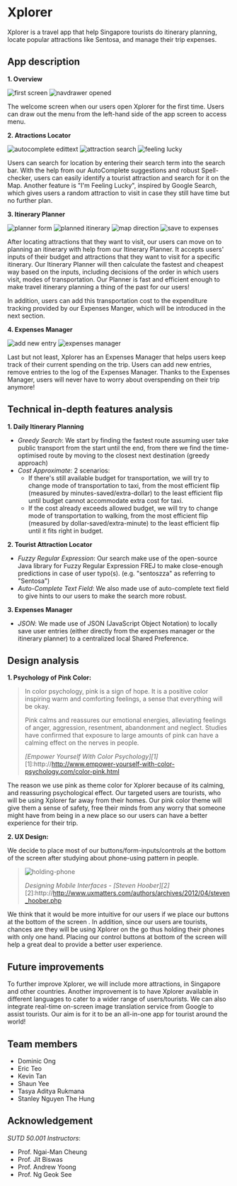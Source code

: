 # Xplorer

Xplorer is a travel app that help Singapore tourists do itinerary planning,
locate popular attractions like Sentosa, and manage their trip expenses.

## App description

**1. Overview**

![first screen](./docs/screenshots/overview_1.png)
![navdrawer opened](./docs/screenshots/overview_2.png)

The welcome screen when our users open Xplorer for the first time. Users can draw out the menu from the
left-hand side of the app screen to access menu.

**2. Atractions Locator**

![autocomplete edittext](./docs/screenshots/attraction_locator_1.png)
![attraction search](./docs/screenshots/attraction_locator_2.png)
![feeling lucky](./docs/screenshots/attraction_locator_3.png)

Users can search for location by entering their search term into the search bar. With the help from our AutoComplete
suggestions and robust Spell-checker, users can easily identify a tourist attraction and search for it on the Map. Another
feature is "I'm Feeling Lucky", inspired by Google Search, which gives users a random attraction to visit in case they still
have time but no further plan.

**3. Itinerary Planner**

![planner form](./docs/screenshots/itinerary_planner_1.png)
![planned itinerary](./docs/screenshots/itinerary_planner_2.png)
![map direction](./docs/screenshots/itinerary_planner_3.png)
![save to expenses](./docs/screenshots/itinerary_planner_4.png)

After locating attractions that they want to visit, our users can move on to planning an itinerary with help from our
Itinerary Planner. It accepts users' inputs of their budget and attractions that they want to visit for a specific itinerary.
Our Itinerary Planner will then calculate the fastest and cheapest way based on the inputs, including decisions of the order in which users
visit, modes of transportation. Our Planner is fast and efficient enough to make travel itinerary planning a thing of the past
for our users!

In addition, users can add this transportation cost to the expenditure tracking provided by our Expenses Manger, which
will be introduced in the next section.

**4. Expenses Manager**

![add new entry](./docs/screenshots/expenses_manager_1.png)
![expenses manager](./docs/screenshots/expenses_manager_2.png)

Last but not least, Xplorer has an Expenses Manager that helps users keep track of their
current spending on the trip. Users can add new entries, remove entries to the log of
the Expenses Manager. Thanks to the Expenses Manager, users will never have to worry
about overspending on their trip anymore!

## Technical in-depth features analysis

**1. Daily Itinerary Planning**
  - *Greedy Search*: We start by finding the fastest route assuming user take
  public transport from the start until the end, from there we find the time-optimised
  route by moving to the closest next destination (greedy approach)
  - *Cost Approximate*: 2 scenarios:
    - If there's still available budget for transportation, we will try to change mode of
    transportation to taxi, from the most efficient flip (measured by minutes-saved/extra-dollar)
    to the least efficient flip until budget cannot accommodate extra cost for taxi.
    - If the cost already exceeds allowed budget, we will try to change mode of
    transportation to walking, from the most efficient flip (measured by dollar-saved/extra-minute)
    to the least efficient flip until it fits right in budget.

**2. Tourist Attraction Locator**
  - *Fuzzy Regular Expression*: Our search make use of the open-source Java library
  for Fuzzy Regular Expression FREJ to make close-enough predictions in case of user typo(s).
  (e.g. "sentoszza" as referring to "Sentosa")
  - *Auto-Complete Text Field*: We also made use of auto-complete text field to give hints to
  our users to make the search more robust.

**3. Expenses Manager**
 - *JSON*: We made use of JSON (JavaScript Object Notation) to locally save user entries (either directly
 from the expenses manager or the itinerary planner) to a centralized local Shared Preference.

## Design analysis

**1. Psychology of Pink Color:**

>In color psychology, pink is a sign of hope. It is a positive color inspiring warm
>and comforting feelings, a sense that everything will be okay.
>
>Pink calms and reassures our emotional energies, alleviating feelings of anger,
>aggression, resentment, abandonment and neglect. Studies have confirmed that exposure
>to large amounts of pink can have a calming effect on the nerves in people.
>
><cite>[Empower Yourself With Color Psychology][1]</cite>
[1]:http://http://www.empower-yourself-with-color-psychology.com/color-pink.html

The reason we use pink as theme color for Xplorer because of its calming, and reassuring
psychological effect. Our targeted users are tourists, who will be using Xplorer far away
from their homes. Our pink color theme will give them a sense of safety, free their minds
from any worry that someone might have from being in a new place so our users can have a
better experience for their trip.

**2. UX Design:**

We decide to place most of our buttons/form-inputs/controls at the bottom of the screen
after studying about phone-using pattern in people.

>![holding-phone](./docs/images/holding-phone.png)
>
><cite>Designing Mobile Interfaces - [Steven Hoober][2]</cite>
[2]:http://http://www.uxmatters.com/authors/archives/2012/04/steven_hoober.php

We think that it would be more intuitive for our users if we place our buttons at the bottom
of the screen . In addition, since our users are tourists, chances are they will be using Xplorer
on the go thus holding their phones with only one hand. Placing our control buttons at bottom
of the screen will help a great deal to provide a better user experience.


## Future improvements

To further improve Xplorer, we will include more attractions, in Singapore and other countries. Another
improvement is to have Xplorer available in different languages to cater to a wider range of users/tourists.
We can also integrate real-time on-screen image translation service from Google to assist tourists. Our aim
is for it to be an all-in-one app for tourist around the world!

## Team members

- Dominic Ong
- Eric Teo
- Kevin Tan
- Shaun Yee
- Tasya Aditya Rukmana
- Stanley Nguyen The Hung

## Acknowledgement

*SUTD 50.001 Instructors*:
- Prof. Ngai-Man Cheung
- Prof. Jit Biswas
- Prof. Andrew Yoong
- Prof. Ng Geok See
